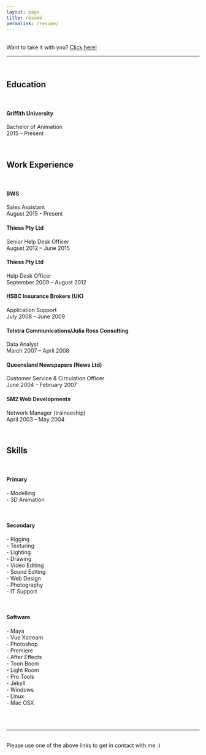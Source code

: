 ```yaml
---
layout: page
title: résumé
permalink: /resume/
---
```


<br/>
Want to take it with you? <a href="/img/Duane_McPherson_-_Resume.pdf" target="_blank">Click here!</a>
<br/>
<hr>
<br/>
<h2>Education</h2>
<br/>
<h4>Griffith University</h4>
<p>Bachelor of Animation<br/>
2015 – Present</p>

<br/>
<h2>Work Experience</h2>
<br/>
<h4>BWS</h4>
<p>Sales Assistant<br/>
August 2015 - Present
<br/>
<h4>Thiess Pty Ltd</h4>
<p>Senior Help Desk Officer<br/>
August 2012 – June 2015
<br/>
<h4>Thiess Pty Ltd</h4>
<p>Help Desk Officer<br/>
September 2009 – August 2012
<br/>
<h4>HSBC Insurance Brokers (UK)</h4>
<p>Application Support<br/>
July 2008 – June 2009
<br/>
<h4>Telstra Communications/Julia Ross Consulting</h4>
<p>Data Analyst<br/>
March 2007 – April 2008
<br/>
<h4>Queensland Newspapers (News Ltd)</h4>
<p>Customer Service & Circulation Officer<br/>
June 2004 – February 2007
<br/>
<h4>SM2 Web Developments</h4>
<p>Network Manager (traineeship)<br/>
April 2003 – May 2004</p>
<br/>
<div class="right">
<h2>Skills</h2>
<br/>
<h4>Primary</h4>
<p>
-	Modelling<br/>
-	3D Animation<br/>
</p><br/>
<h4>Secondary</h4>
<p>
-	Rigging<br/>
-	Texturing<br/>
-	Lighting<br/>
-	Drawing<br/>
-	Video Editing<br/>
-	Sound Editing<br/>
-	Web Design<br/>
-	Photography<br/>
-	IT Support<br/>
</p><br/>
<h4>Software</h4>
<p>
-	Maya<br/>
-	Vue Xstream<br/>
-	Photoshop<br/>
-	Premiere<br/>
-	After Effects<br/>
-	Toon Boom<br/>
-	Light Room<br/>
-	Pro Tools<br/>
-	Jekyll<br/>
-	Windows<br/>
-	Linux<br/>
-	Mac OSX<br/>
</p>
</div>
<br/>
<br/>
<hr/>
<br/>
<span class="contacticon center">
	<a href="http://duanemcpherson.com/contact/"><i class="fa fa-envelope-square"></i></a>
	<a href="https://www.linkedin.com/in/duane-mcpherson" target="_blank"><i class="fa fa-linkedin-square"></i></a>
	<a href="http://dmcmodelling.tumblr.com/" target="_blank"><i class="fa fa-tumblr-square"></i></a>
	<a href="https://twitter.com/duanemcpherson" target="_blank"><i class="fa fa-twitter-square"></i></a>
</span>

<div class="col three caption">
	Please use one of the above links to get in contact with me :)
</div>

